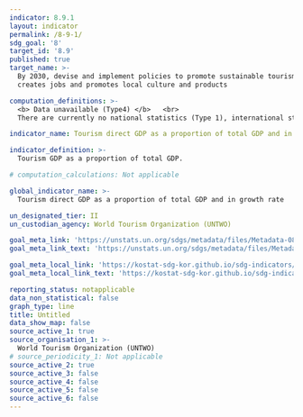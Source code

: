 ```yaml
---
indicator: 8.9.1
layout: indicator
permalink: /8-9-1/
sdg_goal: '8'
target_id: '8.9'
published: true
target_name: >-
  By 2030, devise and implement policies to promote sustainable tourism that
  creates jobs and promotes local culture and products

computation_definitions: >-
  <b> Data unavailable (Type4) </b>   <br>
  There are currently no national statistics (Type 1), international statistics (Type 2), or alternative national statistics (Type 3) available. The Data of Type 1, type 2, or type 3 can be also included in case of temporary unavailability.

indicator_name: Tourism direct GDP as a proportion of total GDP and in growth rate

indicator_definition: >-
  Tourism GDP as a proportion of total GDP.

# computation_calculations: Not applicable

global_indicator_name: >-
  Tourism direct GDP as a proportion of total GDP and in growth rate

un_designated_tier: II
un_custodian_agency: World Tourism Organization (UNTWO)

goal_meta_link: 'https://unstats.un.org/sdgs/metadata/files/Metadata-08-09-01.pdf'
goal_meta_link_text: 'https://unstats.un.org/sdgs/metadata/files/Metadata-08-09-01.pdf'

goal_meta_local_link: 'https://kostat-sdg-kor.github.io/sdg-indicators/public/data/Metadata-08-09-01_ENG.pdf'
goal_meta_local_link_text: 'https://kostat-sdg-kor.github.io/sdg-indicators/public/data/Metadata-08-09-01_ENG.pdf'

reporting_status: notapplicable
data_non_statistical: false
graph_type: line
title: Untitled
data_show_map: false
source_active_1: true
source_organisation_1: >-
  World Tourism Organization (UNTWO)
# source_periodicity_1: Not applicable
source_active_2: true
source_active_3: false
source_active_4: false
source_active_5: false
source_active_6: false
---
```

